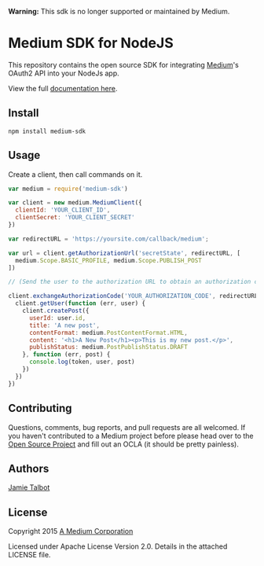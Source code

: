 **Warning:** This sdk is no longer supported or maintained by Medium.


# Medium SDK for NodeJS

This repository contains the open source SDK for integrating [Medium](https://medium.com)'s OAuth2 API into your NodeJs app.

View the full [documentation here](https://github.com/Medium/medium-api-docs).

Install
-------

    npm install medium-sdk

Usage
-----

Create a client, then call commands on it.

```javascript
var medium = require('medium-sdk')

var client = new medium.MediumClient({
  clientId: 'YOUR_CLIENT_ID',
  clientSecret: 'YOUR_CLIENT_SECRET'
})

var redirectURL = 'https://yoursite.com/callback/medium'; 

var url = client.getAuthorizationUrl('secretState', redirectURL, [
  medium.Scope.BASIC_PROFILE, medium.Scope.PUBLISH_POST
])

// (Send the user to the authorization URL to obtain an authorization code.)

client.exchangeAuthorizationCode('YOUR_AUTHORIZATION_CODE', redirectURL, function (err, token) {
  client.getUser(function (err, user) {
    client.createPost({
      userId: user.id,
      title: 'A new post',
      contentFormat: medium.PostContentFormat.HTML,
      content: '<h1>A New Post</h1><p>This is my new post.</p>',
      publishStatus: medium.PostPublishStatus.DRAFT
    }, function (err, post) {
      console.log(token, user, post)
    })
  })
})
```

Contributing
------------

Questions, comments, bug reports, and pull requests are all welcomed. If you haven't contributed to a Medium project before please head over to the [Open Source Project](https://github.com/Medium/opensource#note-to-external-contributors) and fill out an OCLA (it should be pretty painless).

Authors
-------

[Jamie Talbot](https://github.com/majelbstoat)

License
-------

Copyright 2015 [A Medium Corporation](https://medium.com)

Licensed under Apache License Version 2.0.  Details in the attached LICENSE
file.

